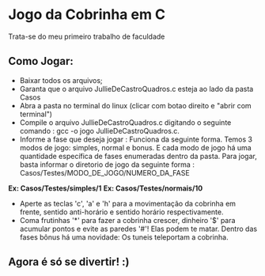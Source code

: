 # Jogo da Cobrinha em C
Trata-se do meu primeiro trabalho de faculdade

## Como Jogar:
* Baixar todos os arquivos;
* Garanta que o arquivo JullieDeCastroQuadros.c esteja ao lado da pasta Casos
* Abra a pasta no terminal do linux (clicar com botao direito e "abrir com terminal")
* Compile o arquivo JullieDeCastroQuadros.c digitando o seguinte comando : gcc -o jogo JullieDeCastroQuadros.c.
* Informe a fase que deseja jogar : 
Funciona da seguinte forma. Temos 3 modos de jogo: simples, normal e bonus. E cada modo de jogo há uma quantidade específica de fases enumeradas dentro da pasta. Para 
jogar, basta informar o diretorio de jogo da seguinte forma : Casos/Testes/MODO_DE_JOGO/NUMERO_DA_FASE

**Ex: Casos/Testes/simples/1**
**Ex: Casos/Testes/normais/10**

* Aperte as teclas 'c', 'a' e 'h' para a movimentação da cobrinha em frente, sentido anti-horário e sentido horário respectivamente.
* Coma frutinhas '*' para fazer a cobrinha crescer, dinheiro '$' para acumular pontos e evite as paredes '#'! Elas podem te matar. Dentro das fases bônus há uma novidade: Os tuneis 
teleportam a cobrinha. 

## Agora é só se divertir! :)
